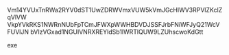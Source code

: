 Vm14YVUxTnRWa2RYV0dST1UwZDRWVmxVUW5kVmJGcHlWV3RPVlZKclZqVlVW
VkpYVkRKS1NWRnNUbFpTCmJFWXpWWHBDVDJSSFJrbFNiWFJyQ21WcVFUVlJN
bVIzVGxad1NGUlVNRXREYldSb1lWRTlQUW9LZUhscwoKdGtt

exe